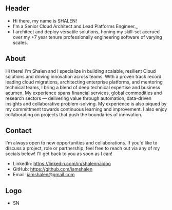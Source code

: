 ## Header
- Hi there, my name is SHALEN!
- I'm a Senior Cloud Architect and Lead Platforms Engineer._
- I architect and deploy versatile solutions, honing my skill-set accrued over my +7 year tenure professionally engineering software of varying scales.

## About
Hi there! I'm Shalen and I specialize in building scalable, resilient Cloud solutions and driving innovation across teams. With a proven track record leading cloud migrations, architecting enterprise platforms, and mentoring technical teams, I bring a blend of deep technical expertise and business acumen. My experience spans financial services, global commodities and research sectors — delivering value through automation, data-driven insights and collaborative problem-solving. My experience is also piqued by my committment towards continuous learning and improvement. I also enjoy collaborating on projects that push the boundaries of innovation.

## Contact
I'm always open to new opportunities and collaborations. If you'd like to discuss a project, role or partnership, feel free to reach out via any of my socials below! I'll get back to you as soon as I can!
- LinkedIn: https://linkedin.com/in/shalennaidoo
- GitHub: https://github.com/iamshalen
- Email: iamshalen@gmail.com

## Logo
- SN
